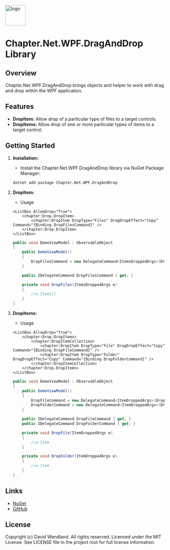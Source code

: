 <img src="https://raw.githubusercontent.com/dwndlnd/Chapter.Net.WPF.DragAndDrop/master/Icon.png" alt="logo" width="64"/>

# Chapter.Net.WPF.DragAndDrop Library

## Overview
Chapter.Net.WPF.DragAndDrop brings objects and helper to work with drag and drop within the WPF application.

## Features
- **DropItem:** Allow drop of a particular type of files to a target controls.
- **DropItems:** Allow drop of one or more particular types of items to a target control.

## Getting Started

1. **Installation:**
    - Install the Chapter.Net.WPF.DragAndDrop library via NuGet Package Manager:
    ```bash
    dotnet add package Chapter.Net.WPF.DragAndDrop
    ```

2. **DropItem:**
    - Usage
    ```xaml
    <ListBox AllowDrop="True">
        <chapter:Drop.DropItem>
            <chapter:DropItem DropType="Files" DragDropEffect="Copy" Command="{Binding DropFilesCommand}" />
        </chapter:Drop.DropItem>
    </ListBox>
    ```
    ```csharp
    public void DemoViewModel : ObservableObject
    {
        public DemoViewModel()
        {
            DropFilesCommand = new DelegateCommand<ItemsDroppedArgs>(DropFiles);
        }

        public IDelegateCommand DropFilesCommand { get; }

        private void DropFiles(ItemsDroppedArgs e)
        {
            //e.Items[]
        }
    }
    ```

3. **DropItems:**
    - Usage
    ```xaml
    <ListBox AllowDrop="True">
        <chapter:Drop.DropItems>
            <chapter:DropItemCollection>
                <chapter:DropItem DropType="File" DragDropEffect="Copy" Command="{Binding DropFileCommand}" />
                <chapter:DropItem DropType="Folder" DragDropEffect="Copy" Command="{Binding DropFolderCommand}" />
            </chapter:DropItemCollection>
        </chapter:Drop.DropItems>
    </ListBox>
    ```
    ```csharp
    public void DemoViewModel : ObservableObject
    {
        public DemoViewModel()
        {
            DropFileCommand = new DelegateCommand<ItemDroppedArgs>(DropFile);
            DropFolderCommand = new DelegateCommand<ItemDroppedArgs>(DropFolder);
        }

        public IDelegateCommand DropFileCommand { get; }
        public IDelegateCommand DropFolderCommand { get; }

        private void DropFile(ItemDroppedArgs e)
        {
            //e.Item
        }

        private void DropFolder(ItemDroppedArgs e)
        {
            //e.Item
        }
    }
    ```

## Links
* [NuGet](https://www.nuget.org/packages/Chapter.Net.WPF.DragAndDrop)
* [GitHub](https://github.com/dwndlnd/Chapter.Net.WPF.DragAndDrop)

## License
Copyright (c) David Wendland. All rights reserved.
Licensed under the MIT License. See LICENSE file in the project root for full license information.
